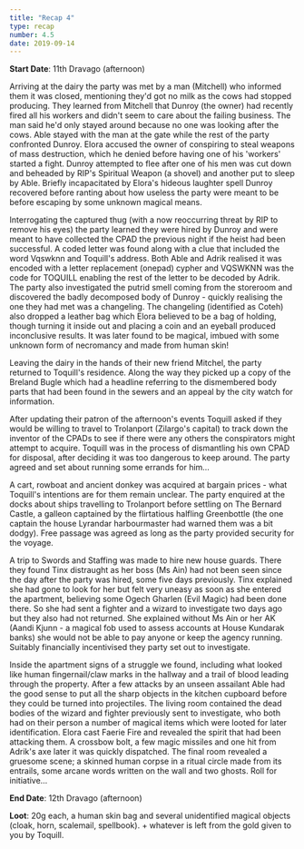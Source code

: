 ```yaml
---
title: "Recap 4"
type: recap
number: 4.5
date: 2019-09-14
---
```


**Start Date**: 11th Dravago (afternoon)
 
Arriving at the dairy the party was met by a man (Mitchell) who informed them it was closed, mentioning they'd got no milk as the cows had stopped producing. They learned from Mitchell that Dunroy (the owner) had recently fired all his workers and didn't seem to care about the failing business. The man said he'd only stayed around because no one was looking after the cows. Able stayed with the man at the gate while the rest of the party confronted Dunroy. Elora accused the owner of conspiring to steal weapons of mass destruction, which he denied before having one of his 'workers' started a fight. Dunroy attempted to flee after one of his men was cut down and beheaded by RIP's Spiritual Weapon (a shovel) and another put to sleep by Able. Briefly incapacitated by Elora's hideous laughter spell Dunroy recovered before ranting about how useless the party were meant to be before escaping by some unknown magical means. 
 
Interrogating the captured thug (with a now reoccurring threat by RIP to remove his eyes) the party learned they were hired by Dunroy and were meant to have collected the CPAD the previous night if the heist had been successful. A coded letter was found along with a clue that included the word Vqswknn and Toquill's address. Both Able and Adrik realised it was encoded with a letter replacement (onepad) cypher and VQSWKNN was the code for TOQUILL enabling the rest of the letter to be decoded by Adrik. The party also investigated the putrid smell coming from the storeroom and discovered the badly decomposed body of Dunroy - quickly realising the one they had met was a changeling. The changeling (identified as Coteh) also dropped a leather bag which Elora believed to be a bag of holding, though turning it inside out and placing a coin and an eyeball produced inconclusive results. It was later found to be magical, imbued with some unknown form of necromancy and made from human skin!
 
Leaving the dairy in the hands of their new friend Mitchel, the party returned to Toquill's residence. Along the way they picked up a copy of the Breland Bugle which had a headline referring to the dismembered body parts that had been found in the sewers and an appeal by the city watch for information.
 
After updating their patron of the afternoon's events Toquill asked if they would be willing to travel to Trolanport (Zilargo's capital) to track down the inventor of the CPADs to see if there were any others the conspirators might attempt to acquire. Toquill was in the process of dismantling his own CPAD for disposal, after deciding it was too dangerous to keep around. The party agreed and set about running some errands for him…
 
A cart, rowboat and ancient donkey was acquired at bargain prices - what Toquill's intentions are for them remain unclear. The party enquired at the docks about ships travelling to Trolanport before settling on The Bernard Castle, a galleon captained by the flirtatious halfling Greenbottle (the one captain the house Lyrandar harbourmaster had warned them was a bit dodgy). Free passage was agreed as long as the party provided security for the voyage.
 
A trip to Swords and Staffing was made to hire new house guards. There they found Tinx distraught as her boss (Ms Ain) had not been seen since the day after the party was hired, some five days previously. Tinx explained she had gone to look for her but felt very uneasy as soon as she entered the apartment, believing some Ogech Gharlen (Evil Magic) had been done there. So she had sent a fighter and a wizard to investigate two days ago but they also had not returned. She explained without Ms Ain or her AK (Aandi Kjunn - a magical fob used to assess accounts at House Kundarak banks) she would not be able to pay anyone or keep the agency running. Suitably financially incentivised they party set out to investigate.
 
Inside the apartment signs of a struggle we found, including what looked like human fingernail/claw marks in the hallway and a trail of blood leading through the property. After a few attacks by an unseen assailant Able had the good sense to put all the sharp objects in the kitchen cupboard before they could be turned into projectiles. The living room contained the dead bodies of the wizard and fighter previously sent to investigate, who both had on their person a number of magical items which were looted for later identification. Elora cast Faerie Fire and revealed the spirit that had been attacking them. A crossbow bolt, a few magic missiles and one hit from Adrik's axe later it was quickly dispatched. The final room revealed a gruesome scene; a skinned human corpse in a ritual circle made from its entrails, some arcane words written on the wall and two ghosts. Roll for initiative…
 
**End Date**: 12th Dravago (afternoon)

**Loot**: 20g each, a human skin bag and several unidentified magical objects (cloak, horn, scalemail, spellbook). + whatever is left from the gold given to you by Toquill.
